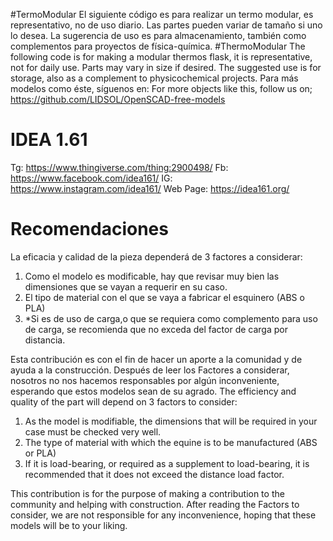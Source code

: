 #TermoModular 
El siguiente código es para realizar un termo modular, es representativo, no de uso diario.
Las partes pueden variar de tamaño si uno lo desea.
La sugerencia de uso es para almacenamiento, también como complementos para proyectos de física-química.
#ThermoModular 
The following code is for making a modular thermos flask, it is representative, not for daily use.
Parts may vary in size if desired.
The suggested use is for storage, also as a complement to physicochemical projects.
Para más modelos como éste, síguenos en:
For more objects like this, follow us on;
https://github.com/LIDSOL/OpenSCAD-free-models
# IDEA 1.61
Tg: https://www.thingiverse.com/thing:2900498/
Fb: https://www.facebook.com/idea161/
IG: https://www.instagram.com/idea161/
Web Page: https://idea161.org/

# Recomendaciones
La eficacia y calidad de la pieza dependerá de 3 factores a considerar:
1. Como el modelo es modificable, hay que revisar muy bien las dimensiones que se vayan a requerir en su caso.
2. El tipo de material con el que se vaya a fabricar el esquinero (ABS o PLA) 
3. *Si es de uso de carga,o que se requiera como complemento para uso de carga, se recomienda que no exceda del factor de carga por distancia.

Esta contribución es con el fin de hacer un aporte a la comunidad y de ayuda a la construcción.
Después de leer los Factores a considerar, nosotros no nos hacemos responsables por algún inconveniente, esperando que estos modelos sean de su agrado.
The efficiency and quality of the part will depend on 3 factors to consider:
1. As the model is modifiable, the dimensions that will be required in your case must be checked very well.
2. The type of material with which the equine is to be manufactured (ABS or PLA) 
3. If it is load-bearing, or required as a supplement to load-bearing, it is recommended that it does not exceed the distance load factor.

This contribution is for the purpose of making a contribution to the community and helping with construction.
After reading the Factors to consider, we are not responsible for any inconvenience, hoping that these models will be to your liking.
